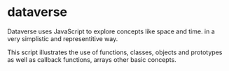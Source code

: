 # dataverse

<p>Dataverse uses JavaScript to explore concepts like space and time. in a very simplistic and representitive way.</p>

<p>This script illustrates the use of functions, classes, objects and prototypes as well as callback functions, arrays other basic concepts.</p>


